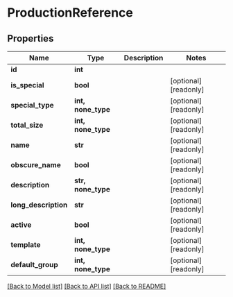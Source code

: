 # ProductionReference


## Properties
Name | Type | Description | Notes
------------ | ------------- | ------------- | -------------
**id** | **int** |  | 
**is_special** | **bool** |  | [optional] [readonly] 
**special_type** | **int, none_type** |  | [optional] [readonly] 
**total_size** | **int, none_type** |  | [optional] [readonly] 
**name** | **str** |  | [optional] [readonly] 
**obscure_name** | **bool** |  | [optional] [readonly] 
**description** | **str, none_type** |  | [optional] [readonly] 
**long_description** | **str** |  | [optional] [readonly] 
**active** | **bool** |  | [optional] [readonly] 
**template** | **int, none_type** |  | [optional] [readonly] 
**default_group** | **int, none_type** |  | [optional] [readonly] 

[[Back to Model list]](../#documentation-for-models) [[Back to API list]](../#documentation-for-api-endpoints) [[Back to README]](../)


